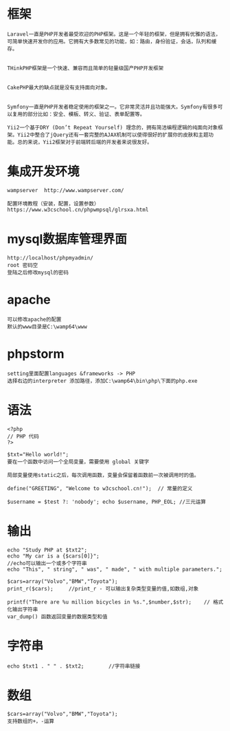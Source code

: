 # 框架

	Laravel一直是PHP开发者最受欢迎的PHP框架。这是一个年轻的框架，但是拥有优雅的语法，可简单快速开发你的应用。它拥有大多数常见的功能，如：路由，身份验证，会话，队列和缓存。

	
	THinkPHP框架是一个快速、兼容而且简单的轻量级国产PHP开发框架

	
	CakePHP最大的缺点就是没有支持面向对象。


	Symfony一直是PHP开发者稳定使用的框架之一。它非常灵活并且功能强大。Symfony有很多可以复用的部分比如：安全、模板、转义、验证、表单配置等。

	Yii2一个基于DRY (Don’t Repeat Yourself) 理念的，拥有简洁编程逻辑的纯面向对象框架。Yii2中整合了jQuery还有一套完整的AJAX机制可以使得很好的扩展你的皮肤和主题功能。总的来说，Yii2框架对于前端转后端的开发者来说很友好。


# 集成开发环境

	wampserver  http://www.wampserver.com/

	配置环境教程（安装，配置，设置参数）
	https://www.w3cschool.cn/phpwmpsql/glrsxa.html


# mysql数据库管理界面

	http://localhost/phpmyadmin/
	root 密码空
	登陆之后修改mysql的密码

# apache

	可以修改apache的配置
	默认的www目录是C:\wamp64\www

# phpstorm

	setting里面配置languages &frameworks -> PHP 
	选择右边的interpreter 添加路径，添加C:\wamp64\bin\php\下面的php.exe

# 语法

	<?php        
	// PHP 代码        
	?>

	$txt="Hello world!"; 
	要在一个函数中访问一个全局变量，需要使用 global 关键字

	局部变量使用static之后，每次调用函数，变量会保留着函数前一次被调用时的值。

	define("GREETING", "Welcome to w3cschool.cn!");  // 常量的定义

	$username = $test ?: 'nobody'; echo $username, PHP_EOL; //三元运算

# 输出

	echo "Study PHP at $txt2";
	echo "My car is a {$cars[0]}";
	//echo可以输出一个或多个字符串
	echo "This", " string", " was", " made", " with multiple parameters.";

	$cars=array("Volvo","BMW","Toyota");
	print_r($cars);		//print_r - 可以输出复杂类型变量的值,如数组,对象

	printf("There are %u million bicycles in %s.",$number,$str);	// 格式化输出字符串
	var_dump() 函数返回变量的数据类型和值

# 字符串

	echo $txt1 . " " . $txt2;        //字符串链接

	

# 数组

	$cars=array("Volvo","BMW","Toyota");
	支持数组的+，-运算
	